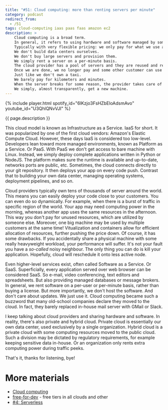 ```yaml
---
title: "#51: Cloud computing: more than renting servers per minute"
category: podcast
redirect_from:
  - /51
tags: cloud-computing iaas paas faas amazon ec2
description: >
    Cloud computing is a broad term.
    In general, it refers to using hardware and software managed by someone else.
    Typically with very flexible pricing: we only pay for what we use and for the time we use it.
    We don't build data centers ourselves.
    We don't buy large servers and provision them.
    We simply rent a server on a per-minute basis.
    The cloud provider has a pool of servers and they are reused and recycled.
    Once we are done, we no longer pay and some other customer can use that same server.
    Just like we don't own a taxi.
    We barely pay for kilometers and minutes.
    When the server breaks for some reason, the provider takes care of repairs and replacements.
    We simply, almost transparently, get a new machine.
---
```


{% include player.html spotify_id="6lKzjo3FsHZbEloAdsmAvo" youtube_id="U3QhlQNvVJI" %}

{{ page.description }}

This cloud model is known as Infrastructure as a Service.
IaaS for short.
It was popularized by one of the first cloud vendors: Amazon's Elastic Compute Cloud.
However, these days IaaS is considered too low-level.
Developers lean toward more managed environments, known as Platform as a Service.
Or PaaS.
With PaaS we don't get access to bare machine with Linux.
Instead, we simply deploy complete applications written in Python or NodeJS.
The platform makes sure the runtime is available and up-to-date, networks ports are public, etc.
Sometimes, the cloud connects directly to your git repository.
It then deploys your app on every code push.
Contrast that to building your own data center, managing operating systems, deployment pipelines, and so on.

Cloud providers typically own tens of thousands of server around the world.
This means you can easily deploy your code close to your customers.
You can even do so dynamically.
For example, when there is a burst of traffic in specific region of the world.
Your app may need computing power in the morning, whereas another app uses the same resources in the afternoon.
This way you don't pay for unused resources, which are utilized by someone else.
Moreover, one big machine may be used by multiple customers at the same time!
Vitualization and containers allow for efficient allocation of resources, further pushing the price down.
Of course, it has some drawbacks.
If you accidentally share a physical machine with some really heavyweight workload, your performance will suffer.
It's not your fault you have a _so-called_ noisy neighbour.
The only thing you can do is kill your application.
Hopefully, cloud will reschedule it onto less active node.

Even higher-level services exist, often called Software as a Service.
Or SaaS.
Superficially, every application served over web browser can be considered SaaS.
So e-mail, video conferencing, text editors and spreadsheets.
But also providing managed databases or message brokers.
In general, we rent software on a per-user or per-minute basis, rather than buying a license.
But more importantly, we don't host the software.
And don't care about updates.
We just use it.
Cloud computing became such a buzzword that many old-school companies declare they moved to the cloud.
In fact, they barely replaced in-house mail server with GMail or Slack.

I keep talking about cloud providers and sharing hardware and software.
In reality, there's also private and hybrid cloud.
Private cloud is essentially our own data center, used exclusively by a single organization.
Hybrid cloud is a private cloud with some computing resources moved to the public cloud.
Such a division may be dictated by regulatory requirements, for example keeping sensitive data in-house.
Or an organization only rents extra computing power during traffic peeks.

That's it, thanks for listening, bye!

# More materials

* [Cloud computing](https://en.wikipedia.org/wiki/Cloud_computing)
* [free-for-dev](https://github.com/jixserver/free-for-dev) - free tiers in all clouds and other
* [#4: Serverless](/4)
